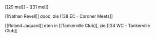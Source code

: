 [[29 mei]] - [[31 mei]]

[[Nathan Revell]] dood, zie [[38 EC - Coroner Meets]]

[[Roland Jaquard]] eten in [[Tankerville Club]], zie [[34 WC - Tankerville Club]]

